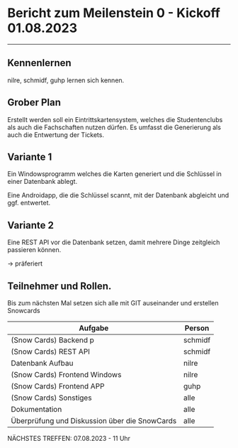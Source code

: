 # Bericht zum Meilenstein 0 - Kickoff 01.08.2023
---
## Kennenlernen

nilre, schmidf, guhp lernen sich kennen.


## Grober Plan

Erstellt werden soll ein Eintrittskartensystem, welches die Studentenclubs als auch die Fachschaften nutzen dürfen. Es umfasst die Generierung als auch die Entwertung der Tickets.
 

## Variante 1

Ein Windowsprogramm welches die Karten generiert und die Schlüssel in einer Datenbank ablegt.

Eine Androidapp, die die Schlüssel scannt, mit der Datenbank abgleicht und ggf. entwertet.

## Variante 2

Eine REST API vor die Datenbank setzen, damit mehrere Dinge zeitgleich passieren können.

-> präferiert



## Teilnehmer und Rollen.

Bis zum nächsten Mal setzen sich alle mit GIT auseinander und erstellen Snowcards

| Aufgabe                                                  | Person                                     |
|----------------------------------------------------------|--------------------------------------------|
| (Snow Cards)   Backend        p                           | schmidf                                    |
| (Snow Cards)   REST API                                  | schmidf                                    |
| Datenbank Aufbau                                         | nilre                                      |
| (Snow Cards)   Frontend Windows                          | nilre                                      |
| (Snow Cards)   Frontend APP                              | guhp                                       |
| (Snow Cards)   Sonstiges                                 | alle                                       |
| Dokumentation                                            | alle                                       |
| Überprüfung und Diskussion über die SnowCards            | alle                                       |


NÄCHSTES TREFFEN: 07.08.2023 - 11 Uhr
